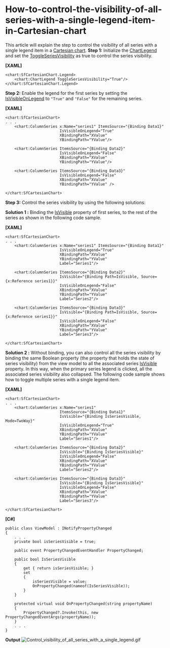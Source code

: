 # How-to-control-the-visibility-of-all-series-with-a-single-legend-item-in-Cartesian-chart
This article will explain the step to control the visibility of all series with a single legend item in a [Cartesian chart](https://www.syncfusion.com/maui-controls/maui-cartesian-charts).
**Step 1:** Initialize the [ChartLegend](https://help.syncfusion.com/cr/maui/Syncfusion.Maui.Charts.ChartLegend.html) and set the [ToggleSeriesVisibility](https://help.syncfusion.com/cr/maui/Syncfusion.Maui.Charts.ChartLegend.html#Syncfusion_Maui_Charts_ChartLegend_ToggleSeriesVisibility) as true to control the series visibility.

**[XAML]**
```
<chart:SfCartesianChart.Legend>
    <chart:ChartLegend ToggleSeriesVisibility="True"/>
</chart:SfCartesianChart.Legend>
```
**Step 2:** Enable the legend for the first series by setting the [IsVisibleOnLegend](https://help.syncfusion.com/cr/maui/Syncfusion.Maui.Charts.ChartSeries.html#Syncfusion_Maui_Charts_ChartSeries_IsVisibleOnLegend) to `"True"` and `"False"` for the remaining series.

**[XAML]**
```
<chart:SfCartesianChart>
. . .
    <chart:ColumnSeries x:Name="series1" ItemsSource="{Binding Data1}" 
                        IsVisibleOnLegend="True"
                        XBindingPath="XValue" 
                        YBindingPath="YValue"/>

    <chart:ColumnSeries ItemsSource="{Binding Data2}"
                        IsVisibleOnLegend="False"
                        XBindingPath="XValue" 
                        YBindingPath="YValue"/>

    <chart:ColumnSeries ItemsSource="{Binding Data3}" 
                        IsVisibleOnLegend="False"
                        XBindingPath="XValue" 
                        YBindingPath="YValue" />
    
</chart:SfCartesianChart>
```
**Step 3:** Control the series visibility by using the following solutions:

**Solution 1 :**
Binding the [IsVisible](https://help.syncfusion.com/cr/maui/Syncfusion.Maui.Charts.ChartSeries.html#Syncfusion_Maui_Charts_ChartSeries_IsVisible) property of first series, to the rest of the series as shown in the following code sample.

**[XAML]**
```
<chart:SfCartesianChart>
. . .
    <chart:ColumnSeries x:Name="series1" ItemsSource="{Binding Data1}" 
                        IsVisibleOnLegend="True"
                        XBindingPath="XValue" 
                        YBindingPath="YValue"
                        Label="Series1"/>

    <chart:ColumnSeries ItemsSource="{Binding Data2}"
                        IsVisible="{Binding Path=IsVisible, Source={x:Reference series1}}"
                        IsVisibleOnLegend="False"
                        XBindingPath="XValue" 
                        YBindingPath="YValue"
                        Label="Series2"/>

    <chart:ColumnSeries ItemsSource="{Binding Data3}" 
                        IsVisible="{Binding Path=IsVisible, Source={x:Reference series1}}"
                        IsVisibleOnLegend="False"
                        XBindingPath="XValue" 
                        YBindingPath="YValue" 
                        Label="Series3"/>
                      
</chart:SfCartesianChart>
```
**Solution 2 :**
Without binding, you can also control all the series visibility by binding the same Boolean property (the property that holds the state of series visibility) from the view model to all the associated series [IsVisible](https://help.syncfusion.com/cr/maui/Syncfusion.Maui.Charts.ChartSeries.html#Syncfusion_Maui_Charts_ChartSeries_IsVisible) property. In this way, when the primary series legend is clicked, all the associated series visibility also collapsed. The following code sample shows how to toggle multiple series with a single legend item.

**[XAML]**
```
<chart:SfCartesianChart>
. . .
    <chart:ColumnSeries x:Name="series1" 
                        ItemsSource="{Binding Data1}" 
                        IsVisible="{Binding IsSeriesVisible, Mode=TwoWay}"
                        IsVisibleOnLegend="True"
                        XBindingPath="XValue" 
                        YBindingPath="YValue"
                        Label="Series1"/>

    <chart:ColumnSeries ItemsSource="{Binding Data2}"
                        IsVisible="{Binding IsSeriesVisible}"
                        IsVisibleOnLegend="False"
                        XBindingPath="XValue" 
                        YBindingPath="YValue"
                        Label="Series2"/>

    <chart:ColumnSeries ItemsSource="{Binding Data3}" 
                        IsVisible="{Binding IsSeriesVisible}"
                        IsVisibleOnLegend="False"
                        XBindingPath="XValue" 
                        YBindingPath="YValue" 
                        Label="Series3"/>
                      
</chart:SfCartesianChart>
```
**[C#]**
```
public class ViewModel : INotifyPropertyChanged
{
    . . .
    private bool isSeriesVisible = true;

    public event PropertyChangedEventHandler PropertyChanged;

    public bool IsSeriesVisible
    {
        get { return isSeriesVisible; }
        set
        {
            isSeriesVisible = value;
            OnPropertyChanged(nameof(IsSeriesVisible));
        }
    }

    protected virtual void OnPropertyChanged(string propertyName)
    {
        PropertyChanged?.Invoke(this, new PropertyChangedEventArgs(propertyName));
    }
    . . .
}
```
**Output**
 ![Control_visibility_of_all_series_with_a_single_legend.gif](https://support.syncfusion.com/kb/agent/attachment/article/15893/inline?token=eyJhbGciOiJodHRwOi8vd3d3LnczLm9yZy8yMDAxLzA0L3htbGRzaWctbW9yZSNobWFjLXNoYTI1NiIsInR5cCI6IkpXVCJ9.eyJpZCI6IjIyNjE3Iiwib3JnaWQiOiIzIiwiaXNzIjoic3VwcG9ydC5zeW5jZnVzaW9uLmNvbSJ9.b43gOnrvNkHjeHzV9yBNJxdqBASq_qdlFGLLPW9q9BU)